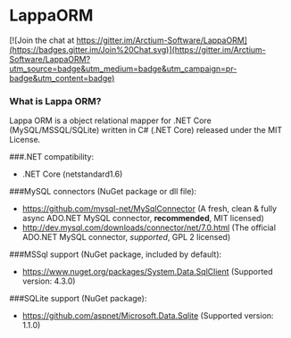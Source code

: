 # LappaORM

[![Join the chat at https://gitter.im/Arctium-Software/LappaORM](https://badges.gitter.im/Join%20Chat.svg)](https://gitter.im/Arctium-Software/LappaORM?utm_source=badge&utm_medium=badge&utm_campaign=pr-badge&utm_content=badge)

### What is Lappa ORM?
Lappa ORM is a object relational mapper for .NET Core (MySQL/MSSQL/SQLite) written in C# (.NET Core) released under the MIT License.

###.NET compatibility:
- .NET Core (netstandard1.6)

###MySQL connectors (NuGet package or dll file):
- https://github.com/mysql-net/MySqlConnector (A fresh, clean & fully async ADO.NET MySQL connector, **recommended**, MIT licensed)
- http://dev.mysql.com/downloads/connector/net/7.0.html (The official ADO.NET MySQL connector, *supported*, GPL 2 licensed)

###MSSql support (NuGet package, included by default):
- https://www.nuget.org/packages/System.Data.SqlClient (Supported version: 4.3.0)

###SQLite support (NuGet package):
- https://github.com/aspnet/Microsoft.Data.Sqlite (Supported version: 1.1.0)
